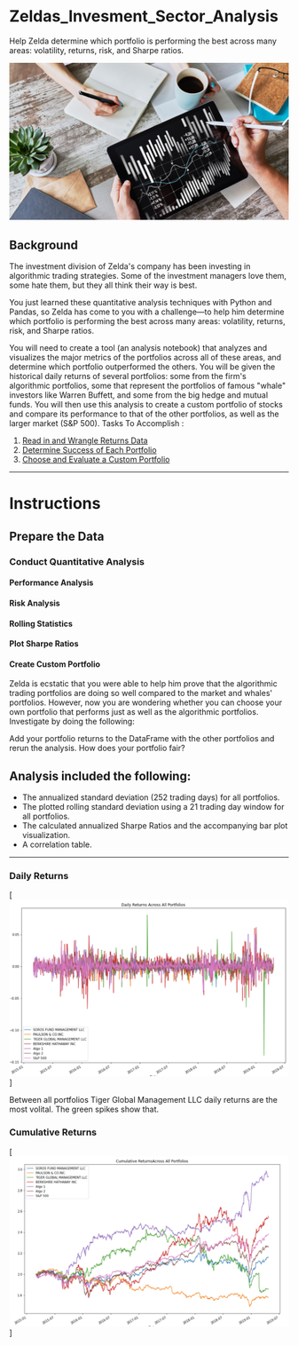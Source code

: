 # Zeldas_Invesment_Sector_Analysis
Help Zelda determine which portfolio is performing the best across many areas: volatility, returns, risk, and Sharpe ratios.
  
  
  
  
![Portfolio Analysis](Images/portfolio-analysis.png)

## Background

The investment division of Zelda's company has been investing in algorithmic trading strategies. Some of the investment managers love them, some hate them, but they all think their way is best.

You just learned these quantitative analysis techniques with Python and Pandas, so Zelda has come to you with a challenge—to help him determine which portfolio is performing the best across many areas: volatility, returns, risk, and Sharpe ratios.

You will need to create a tool (an analysis notebook) that analyzes and visualizes the major metrics of the portfolios across all of these areas, and determine which portfolio outperformed the others. You will be given the historical daily returns of several portfolios: some from the firm's algorithmic portfolios, some that represent the portfolios of famous "whale" investors like Warren Buffett, and some from the big hedge and mutual funds. You will then use this analysis to create a custom portfolio of stocks and compare its performance to that of the other portfolios, as well as the larger market (S&P 500).
 Tasks To Accomplish :

1. [Read in and Wrangle Returns Data](#Prepare-the-Data)
2. [Determine Success of Each Portfolio](#Conduct-Quantitative-Analysis)
3. [Choose and Evaluate a Custom Portfolio](#Create-Custom-Portfolio)

---

# Instructions



## Prepare the Data


 
### Conduct Quantitative Analysis


#### Performance Analysis


#### Risk Analysis


#### Rolling Statistics


#### Plot Sharpe Ratios


#### Create Custom Portfolio

Zelda is ecstatic that you were able to help him prove that the algorithmic trading portfolios are doing so well compared to the market and whales' portfolios. However, now you are wondering whether you can choose your own portfolio that performs just as well as the algorithmic portfolios. Investigate by doing the following:

Add your portfolio returns to the DataFrame with the other portfolios and rerun the analysis. How does your portfolio fair?


##  Analysis included the following:

  - The annualized standard deviation (252 trading days) for all portfolios.
  - The plotted rolling standard deviation using a 21 trading day window for all portfolios.
  - The calculated annualized Sharpe Ratios and the accompanying bar plot visualization.
  - A correlation table.

---
### Daily Returns
[<img src="Results/Daily_Returns.PNG"/>]

Between all portfolios  Tiger Global Management LLC daily returns are the most volital. The green spikes show that. 


### Cumulative Returns 
[<img src="Results/Cum.PNG"/>]




























